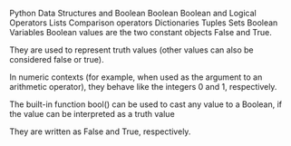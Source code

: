 Python Data Structures and Boolean
Boolean
Boolean and Logical Operators
Lists
Comparison operators
Dictionaries
Tuples
Sets
Boolean Variables
Boolean values are the two constant objects False and True.

They are used to represent truth values (other values can also be considered false or true).

In numeric contexts (for example, when used as the argument to an arithmetic operator), they behave like the integers 0 and 1, respectively.

The built-in function bool() can be used to cast any value to a Boolean, if the value can be interpreted as a truth value

They are written as False and True, respectively.
